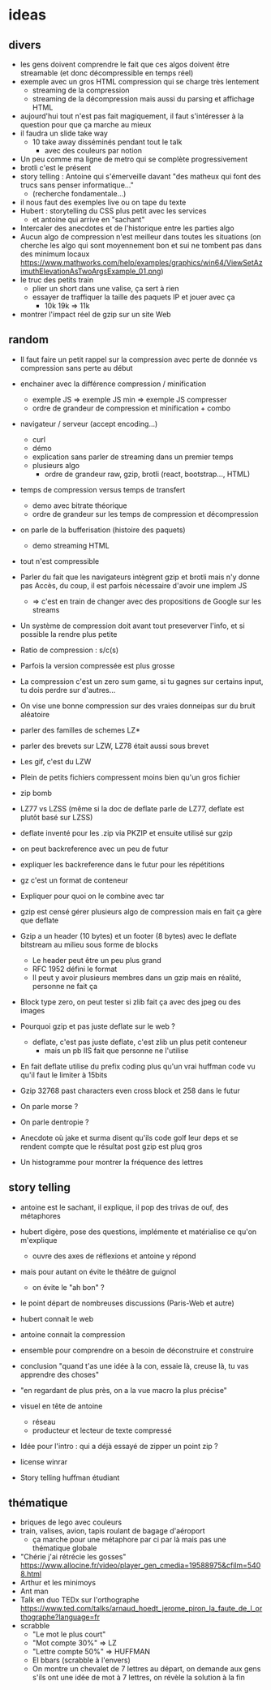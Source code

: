 # ideas

## divers

* les gens doivent comprendre le fait que ces algos doivent être streamable (et donc décompressible en temps réel)
* exemple avec un gros HTML compression qui se charge très lentement
  * streaming de la compression
  * streaming de la décompression mais aussi du parsing et affichage HTML
* aujourd'hui tout n'est pas fait magiquement, il faut s'intéresser à la question pour que ça marche au mieux
* il faudra un slide take way
  * 10 take away disséminés pendant tout le talk
    * avec des couleurs par notion
* Un peu comme ma ligne de metro qui se complète progressivement
* brotli c'est le présent
* story telling : Antoine qui s'émerveille davant "des matheux qui font des trucs sans penser informatique..."
  * (recherche fondamentale...) 
* il nous faut des exemples live ou on tape du texte
* Hubert : storytelling du CSS plus petit avec les services
  * et antoine qui arrive en "sachant"
* Intercaler des anecdotes et de l'historique entre les parties algo
* Aucun algo de compression n'est meilleur dans toutes les situations (on cherche les algo qui sont moyennement bon et sui ne tombent pas dans des minimum locaux https://www.mathworks.com/help/examples/graphics/win64/ViewSetAzimuthElevationAsTwoArgsExample_01.png)
* le truc des petits train
  * plier un short dans une valise, ça sert à rien
  * essayer de traffiquer la taille des paquets IP et jouer avec ça
    * 10k 19k => 11k
* montrer l'impact réel de gzip sur un site Web

## random

* Il faut faire un petit rappel sur la compression avec perte de donnée vs compression sans perte au début
* enchainer avec la différence compression / minification
  * exemple JS => exemple JS min => exemple JS compresser
  * ordre de grandeur de compression et minification + combo
* navigateur / serveur (accept encoding...)
  * curl
  * démo
  * explication sans parler de streaming dans un premier temps
  * plusieurs algo
    * ordre de grandeur raw, gzip, brotli (react, bootstrap..., HTML)
* temps de compression versus temps de transfert
  * demo avec bitrate théorique
  * ordre de grandeur sur les temps de compression et décompression
* on parle de la bufferisation (histoire des paquets)
  * demo streaming HTML
* tout n'est compressible

* Parler du fait que les navigateurs intègrent gzip et brotli mais n'y donne pas Accès, du coup, il est parfois nécessaire d'avoir une implem JS 
  * => c'est en train de changer avec des propositions de Google sur les streams

* Un système de compression doit avant tout preseverver l'info, et si possible la rendre plus petite
* Ratio de compression : s/c(s)
* Parfois la version compressée est plus grosse
* La compression c'est un zero sum game, si tu gagnes sur certains input, tu dois perdre sur d'autres...
* On vise une bonne compression sur des vraies donneipas sur du bruit aléatoire

* parler des familles de schemes LZ*
* parler des brevets sur LZW, LZ78 était aussi sous brevet
* Les gif, c'est du LZW

* Plein de petits fichiers compressent moins bien qu'un gros fichier

* zip bomb

* LZ77 vs LZSS (même si la doc de deflate parle de LZ77, deflate est plutôt basé sur LZSS)
* deflate inventé pour les .zip via PKZIP et ensuite utilisé sur gzip
* on peut backreference avec un peu de futur
* expliquer les backreference dans le futur pour les répétitions
* gz c'est un format de conteneur
* Expliquer pour quoi on le combine avec tar
* gzip est censé gérer plusieurs algo de compression mais en fait ça gère que deflate

* Gzip a un header (10 bytes) et un footer (8 bytes) avec le deflate bitstream au milieu sous forme de blocks
  * Le header peut être un peu plus grand
  * RFC 1952 défini le format
  * Il peut y avoir plusieurs membres dans un gzip mais en réalité, personne ne fait ça

* Block type zero, on peut tester si zlib fait ça avec des jpeg ou des images
* Pourquoi gzip et pas juste deflate sur le web ?
  * deflate, c'est pas juste deflate, c'est zlib un plus petit conteneur
    * mais un pb IIS fait que personne ne l'utilise

* En fait deflate utilise du prefix coding plus qu'un vrai huffman code vu qu'il faut le limiter à 15bits
* Gzip 32768 past characters even cross block et 258 dans le futur

* On parle morse ?
* On parle dentropie ?

* Anecdote où jake et surma disent qu'ils code golf leur deps et se rendent compte que le résultat post gzip est pluq gros
* Un histogramme pour montrer la fréquence des lettres

## story telling

* antoine est le sachant, il explique, il pop des trivas de ouf, des métaphores
* hubert digère, pose des questions, implémente et matérialise ce qu'on m'explique
  * ouvre des axes de réflexions et antoine y répond
* mais pour autant on évite le théâtre de guignol
  * on évite le "ah bon" ?

* le point départ de nombreuses discussions (Paris-Web et autre)
* hubert connait le web
* antoine connait la compression
* ensemble pour comprendre on a besoin de déconstruire et construire

* conclusion "quand t'as une idée à la con, essaie là, creuse là, tu vas apprendre des choses"
* "en regardant de plus près, on a la vue macro la plus précise"

* visuel en tête de antoine
  * réseau
  * producteur et lecteur de texte compressé

* Idée pour l'intro : qui a déjà essayé de zipper un point zip ?
* license winrar

* Story telling huffman étudiant

## thématique

* briques de lego avec couleurs
* train, valises, avion, tapis roulant de bagage d'aéroport
  * ça marche pour une métaphore par ci par là mais pas une thématique globale
* "Chérie j'ai rétrécie les gosses" https://www.allocine.fr/video/player_gen_cmedia=19588975&cfilm=5408.html
* Arthur et les minimoys 
* Ant man
* Talk en duo TEDx sur l'orthographe https://www.ted.com/talks/arnaud_hoedt_jerome_piron_la_faute_de_l_orthographe?language=fr
* scrabble
  * "Le mot le plus court"
  * "Mot compte 30%" => LZ
  * "Lettre compte 50%" => HUFFMAN
  * El bbars (scrabble à l'envers)
  * On montre un chevalet de 7 lettres au départ, on demande aux gens s'ils ont une idée de mot à 7 lettres, on révèle la solution à la fin
